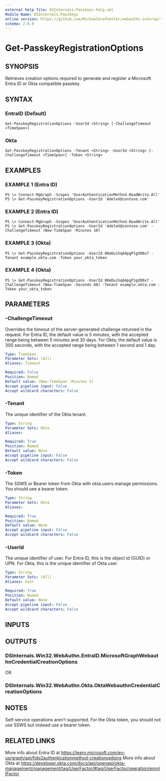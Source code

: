 ```yaml
---
external help file: DSInternals.Passkeys-help.xml
Module Name: DSInternals.Passkeys
online version: https://github.com/MichaelGrafnetter/webauthn-interop/tree/main/Documentation/PowerShell/Get-PasskeyRegistrationOptions.md
schema: 2.0.0
---
```


# Get-PasskeyRegistrationOptions

## SYNOPSIS
Retrieves creation options required to generate and register a Microsoft Entra ID or Okta compatible passkey.

## SYNTAX

### EntraID (Default)
```
Get-PasskeyRegistrationOptions -UserId <String> [-ChallengeTimeout <TimeSpan>]
```

### Okta
```
Get-PasskeyRegistrationOptions -Tenant <String> -UserId <String> [-ChallengeTimeout <TimeSpan>] -Token <String>
```

## EXAMPLES

### EXAMPLE 1 (Entra ID)
```
PS \> Connect-MgGraph -Scopes 'UserAuthenticationMethod.ReadWrite.All'
PS \> Get-PasskeyRegistrationOptions -UserId 'AdeleV@contoso.com'
```

### EXAMPLE 2 (Entra ID)
```
PS \> Connect-MgGraph -Scopes 'UserAuthenticationMethod.ReadWrite.All'
PS \> Get-PasskeyRegistrationOptions -UserId 'AdeleV@contoso.com' -ChallengeTimeout (New-TimeSpan -Minutes 10)
```

### EXAMPLE 3 (Okta)
```
PS \> Get-PasskeyRegistrationOptions -UserId 00eDuihq64pgP1gVD0x7 -Tenant example.okta.com -Token your_okta_token
```

### EXAMPLE 4 (Okta)
```
PS \> Get-PasskeyRegistrationOptions -UserId 00eDuihq64pgP1gVD0x7 -ChallengeTimeout (New-TimeSpan -Seconds 60) -Tenant example.okta.com -Token your_okta_token
```

## PARAMETERS

### -ChallengeTimeout
Overrides the timeout of the server-generated challenge returned in the request. 
For Entra ID, the default value is 5 minutes, with the accepted range being between 5 minutes and 30 days. 
For Okta, the default value is 300 seconds, with the accepted range being between 1 second and 1 day.

```yaml
Type: TimeSpan
Parameter Sets: (All)
Aliases: Timeout

Required: False
Position: Named
Default value: (New-TimeSpan -Minutes 5)
Accept pipeline input: False
Accept wildcard characters: False
```
### -Tenant
The unique identifier of the Okta tenant.

```yaml
Type: String
Parameter Sets: Okta
Aliases:

Required: True
Position: Named
Default value: None
Accept pipeline input: False
Accept wildcard characters: False
```

### -Token
The SSWS or Bearer token from Okta with okta.users.manage permissions. You should uee a bearer token. 

```yaml
Type: String
Parameter Sets: Okta
Aliases:

Required: True
Position: Named
Default value: None
Accept pipeline input: False
Accept wildcard characters: False
```

### -UserId
The unique identifier of user. 
For Entra ID, this is the object id (GUID) or UPN. 
For Okta, this is the unique identifier of Okta user.

```yaml
Type: String
Parameter Sets: (All)
Aliases: User

Required: True
Position: Named
Default value: None
Accept pipeline input: False
Accept wildcard characters: False
```

## INPUTS

## OUTPUTS

### DSInternals.Win32.WebAuthn.EntraID.MicrosoftGraphWebauthnCredentialCreationOptions

OR

### DSInternals.Win32.WebAuthn.Okta.OktaWebauthnCredentialCreationOptions

## NOTES
Self-service operations aren't supported.
For the Okta token, you should not use SSWS but instead use a bearer token.

## RELATED LINKS
More info about Entra ID at https://learn.microsoft.com/en-us/graph/api/fido2authenticationmethod-creationoptions
More info about Okta at https://developer.okta.com/docs/api/openapi/okta-management/management/tag/UserFactor/#tag/UserFactor/operation/enrollFactor
